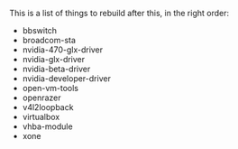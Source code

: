 This is a list of things to rebuild after this, in the right order:

* bbswitch
* broadcom-sta
* nvidia-470-glx-driver
* nvidia-glx-driver
* nvidia-beta-driver
* nvidia-developer-driver
* open-vm-tools
* openrazer
* v4l2loopback
* virtualbox
* vhba-module
* xone
